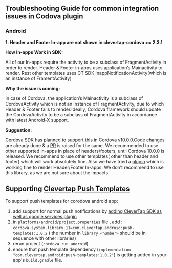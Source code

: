 ## Troubleshooting Guide for common integration issues in Codova plugin

### Android 

**1. Header and Footer In-app are not shown in clevertap-cordova >= 2.3.1**

**How In-apps Work in SDK:**

   All of our In-apps require the activity to be a subclass of FragmentActivity in order to render.
   Header & Footer in-apps uses application’s Mainactivity to render.
   Rest other templates uses CT SDK InappNotificationActivity(which is an instance of FramentActivity)

**Why the issue is coming:**

  In case of Cordova, the application’s Mainactivity is a subclass of CordovaActivity which is not an instance of FragmentActivity, 
  due to which Header & Footer fails to render.Ideally, Cordova framework should update the CordovaActivity to be a subclass of 
  FragmentActivity in accordance with latest Android-X support.

**Suggestion:**

  Cordova SDK has planned to support this in Cordova v10.0.0.Code changes are already done & a [PR](https://github.com/apache/cordova-android/pull/1052) is raised for the same.
  We recommended to use other supported in-apps in place of headers/footers, until Cordova 10.0.0 is released.
  We recommend to use other templates( other than header and footer) which will work absolutely fine.
  Also we have tried a [plugin](https://github.com/ReallySmallSoftware/cordova-plugin-android-fragmentactivity) which is working fine to render Header/Footer In-apps.
  We don’t recommend to use this library, as we are not sure about the impacts.



## Supporting [Clevertap Push Templates](https://developer.clevertap.com/docs/push-templates-android)

To support push templates for corodova android app:
1. add support for normal push notifications by [adding CleverTap SDK as well as google services plugin](Integrate-Android.md)
2. in `platforms/android/project.properties` file , add : `cordova.system.library.11=com.clevertap.android:push-templates:1.0.2` ( the number in `library.<number>` should be in sequence with other libraries)
3. rerun project (`cordova run android`)
4. ensure that push template dependency (`implementation "com.clevertap.android:push-templates:1.0.2"`) is getting added in your app's `build.gradle` file.





